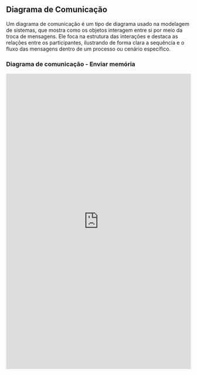 ## Diagrama de Comunicação 

Um diagrama de comunicação é um tipo de diagrama usado na modelagem de sistemas, que mostra como os objetos interagem entre si por meio da troca de mensagens. Ele foca na estrutura das interações e destaca as relações entre os participantes, ilustrando de forma clara a sequência e o fluxo das mensagens dentro de um processo ou cenário específico.

### Diagrama de comunicação - Enviar memória

<iframe frameborder="0" style="width:100%;height:804px;" src="https://viewer.diagrams.net/?tags=%7B%7D&lightbox=1&highlight=0000ff&edit=_blank&layers=1&nav=1&title=DiagramadeComunicacao.drawio&dark=auto#Uhttps%3A%2F%2Fdrive.google.com%2Fuc%3Fid%3D15jjJzTidNUrmkpGNfzmnUHG7DYuoPeIu%26export%3Ddownload"></iframe>
